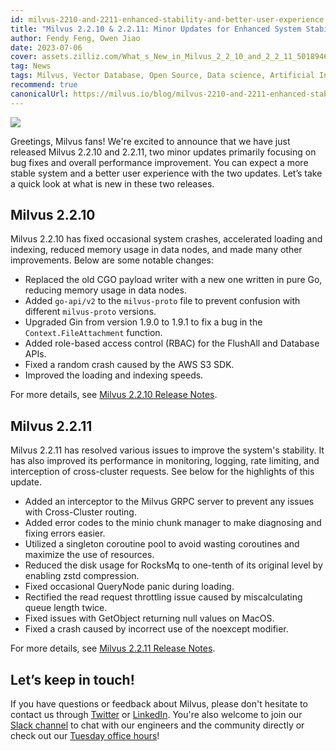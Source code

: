 ```yaml
---
id: milvus-2210-and-2211-enhanced-stability-and-better-user-experience.md
title: "Milvus 2.2.10 & 2.2.11: Minor Updates for Enhanced System Stability and User Experience"
author: Fendy Feng, Owen Jiao 
date: 2023-07-06
cover: assets.zilliz.com/What_s_New_in_Milvus_2_2_10_and_2_2_11_5018946465.png
tag: News
tags: Milvus, Vector Database, Open Source, Data science, Artificial Intelligence, Vector Management
recommend: true
canonicalUrl: https://milvus.io/blog/milvus-2210-and-2211-enhanced-stability-and-better-user-experience.md
---
```


![](https://assets.zilliz.com/What_s_New_in_Milvus_2_2_10_and_2_2_11_5018946465.png)


Greetings, Milvus fans! We're excited to announce that we have just released Milvus 2.2.10 and 2.2.11, two minor updates primarily focusing on bug fixes and overall performance improvement. You can expect a more stable system and a better user experience with the two updates. Let’s take a quick look at what is new in these two releases. 

## Milvus 2.2.10

Milvus 2.2.10 has fixed occasional system crashes, accelerated loading and indexing, reduced memory usage in data nodes, and made many other improvements. Below are some notable changes: 

- Replaced the old CGO payload writer with a new one written in pure Go, reducing memory usage in data nodes.
- Added `go-api/v2` to the `milvus-proto` file to prevent confusion with different `milvus-proto` versions. 
- Upgraded Gin from version 1.9.0 to 1.9.1 to fix a bug in the `Context.FileAttachment` function.
- Added role-based access control (RBAC) for the FlushAll and Database APIs.
- Fixed a random crash caused by the AWS S3 SDK.
- Improved the loading and indexing speeds. 

For more details, see [Milvus 2.2.10 Release Notes](https://milvus.io/docs/release_notes.md#2210). 

## Milvus 2.2.11

Milvus 2.2.11 has resolved various issues to improve the system's stability. It has also improved its performance in monitoring, logging, rate limiting, and interception of cross-cluster requests. See below for the highlights of this update. 

- Added an interceptor to the Milvus GRPC server to prevent any issues with Cross-Cluster routing.
- Added error codes to the minio chunk manager to make diagnosing and fixing errors easier. 
- Utilized a singleton coroutine pool to avoid wasting coroutines and maximize the use of resources. 
- Reduced the disk usage for RocksMq to one-tenth of its original level by enabling zstd compression.
- Fixed occasional QueryNode panic during loading.
- Rectified the read request throttling issue caused by miscalculating queue length twice.
- Fixed issues with GetObject returning null values on MacOS.
- Fixed a crash caused by incorrect use of the noexcept modifier.

For more details, see [Milvus 2.2.11 Release Notes](https://milvus.io/docs/release_notes.md#2211). 

## Let’s keep in touch!

If you have questions or feedback about Milvus, please don't hesitate to contact us through [Twitter](https://twitter.com/milvusio) or [LinkedIn](https://www.linkedin.com/company/the-milvus-project). You're also welcome to join our [Slack channel](https://milvus.io/slack/) to chat with our engineers and the community directly or check out our [Tuesday office hours](https://us02web.zoom.us/meeting/register/tZ0pcO6vrzsuEtVAuGTpNdb6lGnsPBzGfQ1T#/registration)!

